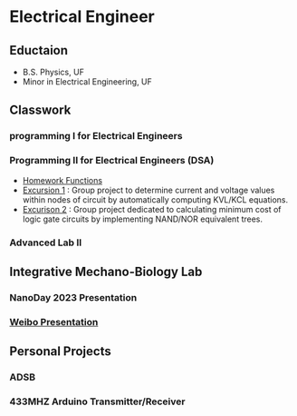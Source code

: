 # Electrical Engineer 

## Eductaion
- B.S. Physics, UF
- Minor in Electrical Engineering, UF


## Classwork
### programming I for Electrical Engineers
### Programming II for Electrical Engineers (DSA)
- [Homework Functions](https://github.com/a6ygale/Programming-II/tree/main)
- [Excursion 1](https://github.com/a6ygale/Excursion-1) : Group project to determine current and voltage values within nodes of circuit by automatically computing KVL/KCL equations. 
- [Excurison 2](https://github.com/a6ygale/Excursion-2/tree/prototype) : Group project dedicated to calculating minimum cost of logic gate circuits by implementing NAND/NOR equivalent trees. 
### Advanced Lab II

## Integrative Mechano-Biology Lab 
### NanoDay 2023 Presentation
### [Weibo Presentation](https://github.com/a6ygale/a6ygale.github.io/blob/main/assets/img/WEBiO%20presentation.pptx)


## Personal Projects
### ADSB
### 433MHZ Arduino Transmitter/Receiver
